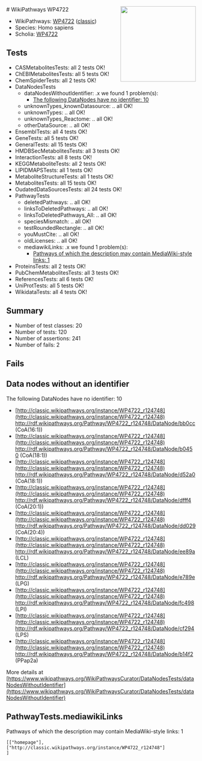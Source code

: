 <img style="float: right; width: 200px" src="https://upload.wikimedia.org/wikipedia/commons/thumb/8/83/Wplogo_with_text_500.png/640px-Wplogo_with_text_500.png" />
# WikiPathways WP4722

* WikiPathways: [WP4722](https://wikipathways.org/pathways/WP4722) ([classic](https://classic.wikipathways.org/instance/WP4722))
* Species: Homo sapiens
* Scholia: [WP4722](https://scholia.toolforge.org/wikipathways/WP4722)
## Tests
* CASMetabolitesTests: all 2 tests OK!
* ChEBIMetabolitesTests: all 5 tests OK!
* ChemSpiderTests: all 2 tests OK!
* DataNodesTests
    * dataNodesWithoutIdentifier: .x we found 1 problem(s):
        * [The following DataNodes have no identifier: 10](#8792c490)
    * unknownTypes_knownDatasource: .. all OK!
    * unknownTypes: .. all OK!
    * unknownTypes_Reactome: .. all OK!
    * otherDataSource: .. all OK!
* EnsemblTests: all 4 tests OK!
* GeneTests: all 5 tests OK!
* GeneralTests: all 15 tests OK!
* HMDBSecMetabolitesTests: all 3 tests OK!
* InteractionTests: all 8 tests OK!
* KEGGMetaboliteTests: all 2 tests OK!
* LIPIDMAPSTests: all 1 tests OK!
* MetaboliteStructureTests: all 1 tests OK!
* MetabolitesTests: all 15 tests OK!
* OudatedDataSourcesTests: all 24 tests OK!
* PathwayTests
    * deletedPathways: .. all OK!
    * linksToDeletedPathways: .. all OK!
    * linksToDeletedPathways_All: .. all OK!
    * speciesMismatch: .. all OK!
    * testRoundedRectangle: .. all OK!
    * youMustCite: .. all OK!
    * oldLicenses: .. all OK!
    * mediawikiLinks: .x we found 1 problem(s):
        * [Pathways of which the description may contain MediaWiki-style links: 1](#da69cf45)
* ProteinsTests: all 2 tests OK!
* PubChemMetabolitesTests: all 3 tests OK!
* ReferencesTests: all 6 tests OK!
* UniProtTests: all 5 tests OK!
* WikidataTests: all 4 tests OK!


## Summary

* Number of test classes: 20
* Number of tests: 120
* Number of assertions: 241
* Number of fails: 2

## Fails

<a name="8792c490" />

## Data nodes without an identifier

The following DataNodes have no identifier: 10

* [http://classic.wikipathways.org/instance/WP4722_r124748](http://classic.wikipathways.org/instance/WP4722_r124748) http://rdf.wikipathways.org/Pathway/WP4722_r124748/DataNode/bb0cc (CoA(16:1))
* [http://classic.wikipathways.org/instance/WP4722_r124748](http://classic.wikipathways.org/instance/WP4722_r124748) http://rdf.wikipathways.org/Pathway/WP4722_r124748/DataNode/b0450 (CoA(18:1))
* [http://classic.wikipathways.org/instance/WP4722_r124748](http://classic.wikipathways.org/instance/WP4722_r124748) http://rdf.wikipathways.org/Pathway/WP4722_r124748/DataNode/d52a0 (CoA(18:1))
* [http://classic.wikipathways.org/instance/WP4722_r124748](http://classic.wikipathways.org/instance/WP4722_r124748) http://rdf.wikipathways.org/Pathway/WP4722_r124748/DataNode/dfff4 (CoA(20:1))
* [http://classic.wikipathways.org/instance/WP4722_r124748](http://classic.wikipathways.org/instance/WP4722_r124748) http://rdf.wikipathways.org/Pathway/WP4722_r124748/DataNode/dd029 (CoA(20:4))
* [http://classic.wikipathways.org/instance/WP4722_r124748](http://classic.wikipathways.org/instance/WP4722_r124748) http://rdf.wikipathways.org/Pathway/WP4722_r124748/DataNode/ee89a (LCL)
* [http://classic.wikipathways.org/instance/WP4722_r124748](http://classic.wikipathways.org/instance/WP4722_r124748) http://rdf.wikipathways.org/Pathway/WP4722_r124748/DataNode/e789e (LPG)
* [http://classic.wikipathways.org/instance/WP4722_r124748](http://classic.wikipathways.org/instance/WP4722_r124748) http://rdf.wikipathways.org/Pathway/WP4722_r124748/DataNode/fc498 (LPI)
* [http://classic.wikipathways.org/instance/WP4722_r124748](http://classic.wikipathways.org/instance/WP4722_r124748) http://rdf.wikipathways.org/Pathway/WP4722_r124748/DataNode/cf294 (LPS)
* [http://classic.wikipathways.org/instance/WP4722_r124748](http://classic.wikipathways.org/instance/WP4722_r124748) http://rdf.wikipathways.org/Pathway/WP4722_r124748/DataNode/b14f2 (PPap2a)


More details at [https://www.wikipathways.org/WikiPathwaysCurator/DataNodesTests/dataNodesWithoutIdentifier](https://www.wikipathways.org/WikiPathwaysCurator/DataNodesTests/dataNodesWithoutIdentifier)

<a name="da69cf45" />

## PathwayTests.mediawikiLinks

Pathways of which the description may contain MediaWiki-style links: 1
```
[["homepage"],
["http://classic.wikipathways.org/instance/WP4722_r124748"]
]
```

